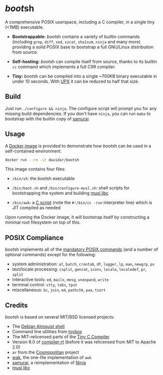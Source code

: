 # *boot*sh

A comprehensive POSIX userspace, including a C compiler, in a single tiny (<1MB) executable.

- **Bootstrappable:** *boot*sh contains a variety of builtin commands (including `grep`, `diff`, `sed`, `xzcat`, `sha1sum`, `ninja` and many more) providing a solid POSIX base to bootstrap a full GNU/Linux distribution from source.

- **Self-hosting:** *boot*sh can compile itself from source, thanks to its builtin `cc` command which implements a full C99 compiler.

- **Tiny:** *boot*sh can be compiled into a single ~700KB binary executable in under 10 seconds. With [UPX](https://upx.github.io/) it can be reduced to half that size.

## Build

Just run `./configure && ninja`. The configure script will prompt you for any missing build dependencies. If you don't have `ninja`, you can run `make` to bootstrap with the builtin copy of [samurai](https://github.com/michaelforney/samurai).

## Usage

A [Docker image](https://hub.docker.com/r/davidar/bootsh/tags) is provided to demonstrate how *boot*sh can be used in a self-contained environment.

```sh
docker run --rm -it davidar/bootsh
```

This image contains four files:

- `/bin/sh`: the *boot*sh executable

- `/bin/boot.sh` and `/bin/configure-musl.sh`: shell scripts for bootstrapping the system and building [musl libc](https://musl.libc.org/)

- `/bin/awk`: a [C script](scripts/wak.c) (note the `#!/bin/cc -run` interpreter line) which is JIT compiled as needed

Upon running the Docker image, it will bootstrap itself by constructing a minimal root filesystem on top of this.

## POSIX Compliance

*boot*sh implements all of the [mandatory POSIX commands](https://en.wikipedia.org/wiki/List_of_POSIX_commands)
(and a number of optional commands) except for the following:

- system administration: `at`, `batch`, `crontab`, `df`, `logger`, `lp`, `man`, `newgrp`, `ps`
- text/locale processing: `csplit`, `gencat`, `iconv`, `locale`, `localedef`, `pr`, `split`
- interactive tools: `ed`, `mailx`, `mesg`, `unexpand`, `write`
- terminal control: `stty`, `tabs`, `tput`
- miscellaneous: `bc`, `join`, `m4`, `pathchk`, `pax`, `tsort`

## Credits

*boot*sh is based on several MIT/BSD licensed projects:

- The [Debian Almquist shell](http://gondor.apana.org.au/~herbert/dash/)
- Command line utilities from [toybox](http://landley.net/toybox/)
- The MIT-relicensed parts of the [Tiny C Compiler](https://bellard.org/tcc/)
- Version 8.0 of [compiler-rt](https://compiler-rt.llvm.org/) (before it was relicensed from MIT to Apache 2.0)
- `ar` from the [Cosmopolitan](https://github.com/jart/cosmopolitan) project
- [wak](https://github.com/raygard/wak), the one-file implementation of `awk`
- [samurai](https://github.com/michaelforney/samurai), a reimplementation of [Ninja](https://github.com/ninja-build/ninja)
- [musl libc](https://musl.libc.org/)
